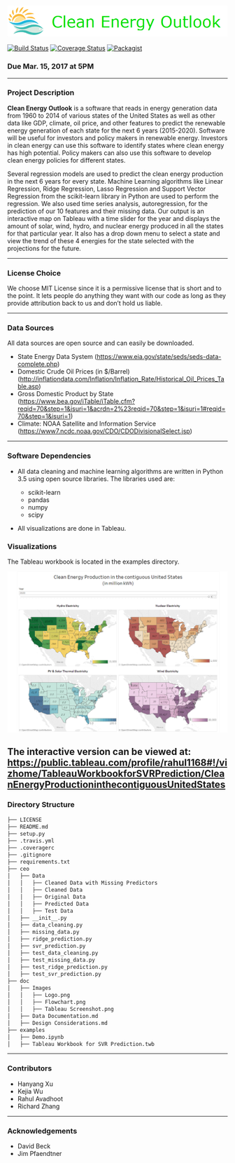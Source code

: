 <div align="center">
  <img src="doc/Images/Logo.png"><br>
</div>

[![Build Status](https://travis-ci.org/uwkejia/Clean-Energy-Outlook.svg?branch=master)](https://travis-ci.org/uwkejia/Clean-Energy-Outlook)
[![Coverage Status](https://coveralls.io/repos/github/uwkejia/Clean-Energy-Outlook/badge.svg?branch=master)](https://coveralls.io/github/uwkejia/Clean-Energy-Outlook?branch=master)
[![Packagist](https://img.shields.io/packagist/l/doctrine/orm.svg)]()

### Due Mar. 15, 2017 at 5PM
---
### Project Description
**Clean Energy Outlook** is a software that reads in energy generation data from 1960 to 2014 of various states of the United States as well as other data like GDP, climate, oil price, and other features to predict the renewable energy generation of each state for the next 6 years (2015-2020). Software will be useful for investors and policy makers in renewable energy. Investors in clean energy can use this software to identify states where clean energy has high potential. Policy makers can also use this software to develop clean energy policies for different states.  

Several regression models are used to predict the clean energy production in the next 6 years for every state. Machine Learning algorithms like Linear Regression, Ridge Regression, Lasso Regression and Support Vector Regression from the scikit-learn library in Python are used to perform the regression. We also used time series analysis, autoregression, for the prediction of our 10 features and their missing data. Our output is an interactive map on Tableau with a time slider for the year and displays the amount of solar, wind, hydro, and nuclear energy produced in all the states for that particular year. It also has a drop down menu to select a state and view the trend of these 4 energies for the state selected with the projections for the future.  

---

### License Choice
We choose MIT License since it is a permissive license that is short and to the point. It lets people do anything they want with our code as long as they provide attribution back to us and don’t hold us liable.  

---
### Data Sources
All data sources are open source and can easily be downloaded.
* State Energy Data System (https://www.eia.gov/state/seds/seds-data-complete.php)
* Domestic Crude Oil Prices (in $/Barrel) (http://inflationdata.com/Inflation/Inflation_Rate/Historical_Oil_Prices_Table.asp)
* Gross Domestic Product by State (https://www.bea.gov/iTable/iTable.cfm?reqid=70&step=1&isuri=1&acrdn=2%23reqid=70&step=1&isuri=1#reqid=70&step=1&isuri=1)
* Climate: NOAA Satellite and Information Service (https://www7.ncdc.noaa.gov/CDO/CDODivisionalSelect.jsp)
---
### Software Dependencies
* All data cleaning and machine learning algorithms are written in Python 3.5 using open source libraries. The libraries used are:
    * scikit-learn  
    * pandas  
    * numpy
    * scipy

* All visualizations are done in Tableau.

### Visualizations
The Tableau workbook is located in the examples directory.  

<div align="center">
  <img src="doc/Images/Tableau_Screenshot.png"><br>
</div>



The interactive version can be viewed at:
https://public.tableau.com/profile/rahul1168#!/vizhome/TableauWorkbookforSVRPrediction/CleanEnergyProductioninthecontiguousUnitedStates
---
### Directory Structure
```
├── LICENSE
├── README.md
├── setup.py
├── .travis.yml
├── .coveragerc
├── .gitignore
├── requirements.txt
├── ceo
│   ├── Data
│   │   ├── Cleaned Data with Missing Predictors
│   │   ├── Cleaned Data
│   │   ├── Original Data
│   │   ├── Predicted Data
│   │   ├── Test Data
│   ├── __init__.py
│   ├── data_cleaning.py
│   ├── missing_data.py
│   ├── ridge_prediction.py
│   ├── svr_prediction.py
│   ├── test_data_cleaning.py
│   ├── test_missing_data.py
│   ├── test_ridge_prediction.py
│   ├── test_svr_prediction.py
├── doc
│   ├── Images
│   │   ├── Logo.png
│   │   ├── Flowchart.png
│   │   ├── Tableau Screenshot.png
│   ├── Data Documentation.md
│   ├── Design Considerations.md
├── examples
│   ├── Demo.ipynb
│   ├── Tableau Workbook for SVR Prediction.twb
```
---
### Contributors
* Hanyang Xu
* Kejia Wu
* Rahul Avadhoot
* Richard Zhang
---
### Acknowledgements
* David Beck
* Jim Pfaendtner
